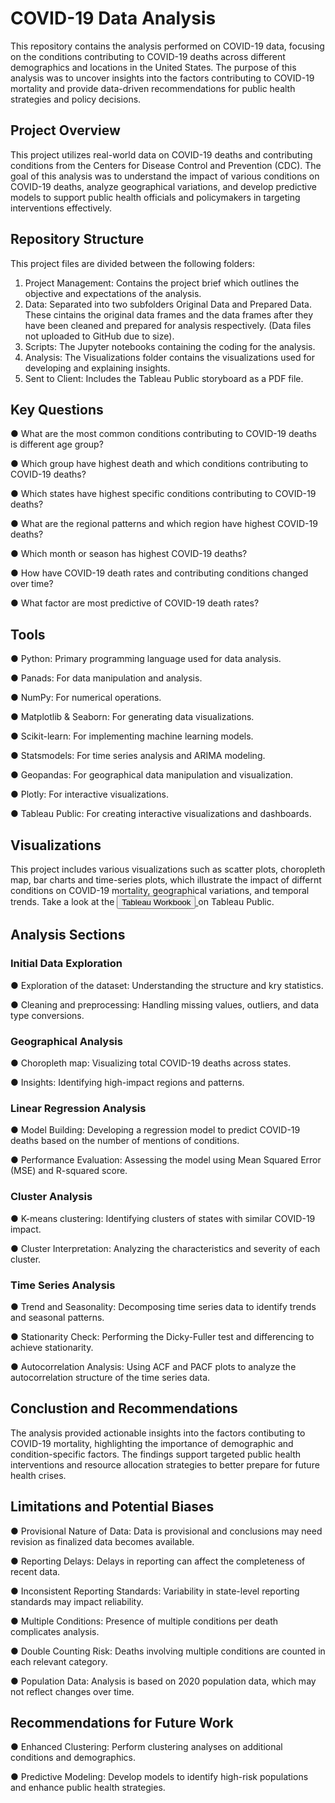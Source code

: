 # COVID-19 Data Analysis
This repository contains the analysis performed on COVID-19 data, focusing on the conditions contributing to COVID-19 deaths across different demographics and locations in the United States. The purpose of this analysis was to uncover insights into the factors contributing to COVID-19 mortality and provide data-driven recommendations for public health strategies and policy decisions.
## Project Overview
This project utilizes real-world data on COVID-19 deaths and contributing conditions from the Centers for Disease Control and Prevention (CDC). The goal of this analysis was to understand the impact of various conditions on COVID-19 deaths, analyze geographical variations, and develop predictive models to support public health officials and policymakers in targeting interventions effectively.
## Repository Structure
This project files are divided between the following folders:
1. Project Management: Contains the project brief which outlines the objective and expectations of the analysis.
2. Data: Separated into two subfolders Original Data and Prepared Data. These cintains the original data frames and the data frames after they have been cleaned and prepared for analysis respectively. (Data files not uploaded to GitHub due to size).
3. Scripts: The Jupyter notebooks containing the coding for the analysis.
4. Analysis: The Visualizations folder contains the visualizations used for developing and explaining insights.
5. Sent to Client: Includes the Tableau Public storyboard as a PDF file.
## Key Questions
● What are the most common conditions contributing to COVID-19 deaths is different age group?

● Which group have highest death and which conditions contributing to COVID-19 deaths?

● Which states have highest specific conditions contributing to COVID-19 deaths?

● What are the regional patterns and which region have highest COVID-19 deaths?

● Which month or season has highest COVID-19 deaths?

● How have COVID-19 death rates and contributing conditions changed over time?

● What factor are most predictive of COVID-19 death rates?
## Tools
● Python: Primary programming language used for data analysis.

● Panads: For data manipulation and analysis.

● NumPy: For numerical operations.

● Matplotlib & Seaborn: For generating data visualizations.

● Scikit-learn: For implementing machine learning models.

● Statsmodels: For time series analysis and ARIMA modeling.

● Geopandas: For geographical data manipulation and visualization.

● Plotly: For interactive visualizations.

● Tableau Public: For creating interactive visualizations and dashboards.
## Visualizations
This project includes various visualizations such as scatter plots, choropleth map, bar charts and time-series plots, which illustrate the impact of differnt conditions on COVID-19 mortality, geographical variations, and temporal trends.
Take a look at the <a href="https://public.tableau.com/app/profile/priya.patel2009/viz/AnalysisofCOVID-19Data_17217830518570/COVID-19DataAnalysis?publish=yes">
                    <button> Tableau Workbook</button>
                    </a> on Tableau Public.
## Analysis Sections
### Initial Data Exploration
● Exploration of the dataset: Understanding the structure and kry statistics.

● Cleaning and preprocessing: Handling missing values, outliers, and data type conversions.
### Geographical Analysis
● Choropleth map: Visualizing total COVID-19 deaths across states.

● Insights: Identifying high-impact regions and patterns.
### Linear Regression Analysis
● Model Building: Developing a regression model to predict COVID-19 deaths based on the number of mentions of conditions.

● Performance Evaluation: Assessing the model using Mean Squared Error (MSE) and R-squared score.

### Cluster Analysis
● K-means clustering: Identifying clusters of states with similar COVID-19 impact.

● Cluster Interpretation: Analyzing the characteristics and severity of each cluster.

### Time Series Analysis
● Trend and Seasonality: Decomposing time series data to identify trends and seasonal patterns.

● Stationarity Check: Performing the Dicky-Fuller test and differencing to achieve stationarity.

● Autocorrelation Analysis: Using ACF and PACF plots to analyze the autocorrelation structure of the time series data.
## Conclustion and Recommendations
The analysis provided actionable insights into the factors contibuting to COVID-19 mortality, highlighting the importance of demographic and condition-specific factors. The findings support targeted public health interventions and resource allocation strategies to better prepare for future health crises.
## Limitations and Potential Biases
● Provisional Nature of Data: Data is provisional and conclusions may need revision as finalized data becomes available.

● Reporting Delays: Delays in reporting can affect the completeness of recent data.

● Inconsistent Reporting Standards: Variability in state-level reporting standards may impact reliability.

● Multiple Conditions: Presence of multiple conditions per death complicates analysis.

● Double Counting Risk: Deaths involving multiple conditions are counted in each relevant category.

● Population Data: Analysis is based on 2020 population data, which may not reflect changes over time.
## Recommendations for Future Work
● Enhanced Clustering: Perform clustering analyses on additional conditions and demographics.

● Predictive Modeling: Develop models to identify high-risk populations and enhance public health strategies.
